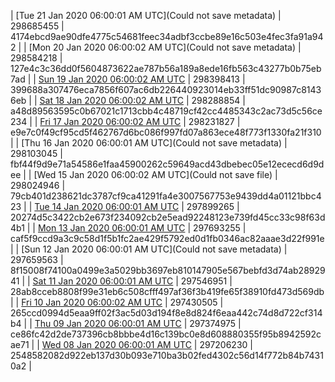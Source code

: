 | [Tue 21 Jan 2020 06:00:01 AM UTC](Could not save metadata) | 298685455 | 4174ebcd9ae90dfe4775c54681feec34adbf3ccbe89e16c503e4fec3fa91a942 | 
| [Mon 20 Jan 2020 06:00:02 AM UTC](Could not save metadata) | 298584218 | 127e4c3c36dd0f5604873622ae787b56a189a8ede16fb563c43277b0b75eb7ad | 
| [Sun 19 Jan 2020 06:00:02 AM UTC](https://transfer.sh/Ok6w2/dashninja-dbdump-20200119070002.tar.bz2) | 298398413 | 399688a307476eca7856f607ac6db226440923014eb33ff51dc90987c81436eb | 
| [Sat 18 Jan 2020 06:00:02 AM UTC](https://transfer.sh/7c4Q4/dashninja-dbdump-20200118070002.tar.bz2) | 298288854 | a48d89563595c0b67021c1713cbb4c48719cf42cc4485343c2ac73d5c56ce234 | 
| [Fri 17 Jan 2020 06:00:02 AM UTC](https://transfer.sh/ZzyeK/dashninja-dbdump-20200117070002.tar.bz2) | 298231827 | e9e7c0f49cf95cd5f462767d6bc086f997fd07a863ece48f773f1330fa21f310 | 
| [Thu 16 Jan 2020 06:00:01 AM UTC](Could not save metadata) | 298103045 | fbf44f9d9e71a54586e1faa45900262c59649acd43dbebec05e12ececd6d9dee | 
| [Wed 15 Jan 2020 06:00:02 AM UTC](Could not save file) | 298024946 | 79cb401d238621dc3787cf9ca41291fa4e3007567753e9439dd4a01121bbc423 | 
| [Tue 14 Jan 2020 06:00:01 AM UTC](https://transfer.sh/FWwGR/dashninja-dbdump-20200114070001.tar.bz2) | 297899265 | 20274d5c3422cb2e673f234092cb2e5ead92248123e739fd45cc33c98f63d4b1 | 
| [Mon 13 Jan 2020 06:00:01 AM UTC](https://transfer.sh/Gpq1d/dashninja-dbdump-20200113070001.tar.bz2) | 297693255 | caf5f9ccd9a3c9c58d1f5b1fc2ae429f5792ed0d1fb0346ac82aaae3d22f991e | 
| [Sun 12 Jan 2020 06:00:01 AM UTC](Could not save metadata) | 297659563 | 8f15008f74100a0499e3a5029bb3697eb810147905e567bebfd3d74ab2892941 | 
| [Sat 11 Jan 2020 06:00:01 AM UTC](https://transfer.sh/11xJmT/dashninja-dbdump-20200111070001.tar.bz2) | 297546951 | 28ab8cceb8808f99e31eb6c508cfff497af36f3b419fe65f38910fd473d569db | 
| [Fri 10 Jan 2020 06:00:02 AM UTC](https://transfer.sh/cxSao/dashninja-dbdump-20200110070002.tar.bz2) | 297430505 | 265ccd0994d5eaa9ff02f3ac5d03d194f8e8d824f6eaa442c74d8d722cf314b4 | 
| [Thu 09 Jan 2020 06:00:01 AM UTC](https://transfer.sh/oxmBD/dashninja-dbdump-20200109070001.tar.bz2) | 297374975 | ce86fc42d2de737396cb8bbbe4d16c139bc0e8d608880355f95b8942592cae71 | 
| [Wed 08 Jan 2020 06:00:01 AM UTC]() | 297206230 | 2548582082d922eb137d30b093e710ba3b02fed4302c56d14f772b84b74310a2 | 
